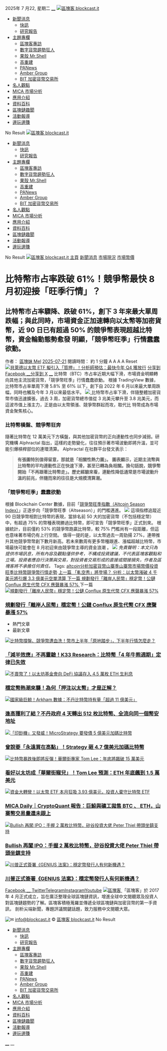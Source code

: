 2025年 7 月22, 星期二
[](https://www.facebook.com/blockcastofficial)[__](https://x.com/blockcastNews)[](https://t.me/blockcastit)[](https://www.instagram.com/blockcast.it/?hl=zh-tw)[](https://www.youtube.com/channel/UC6XeusTfTxYRmRGRmJhIGEA/videos)
[ ![區塊客 blockcast.it](https://blockcast.it/wp-content/uploads/2023/11/logo_rw-2.png) ](https://blockcast.it/)
  * [新聞消息](https://blockcast.it/category/news/)
    * [快訊](https://blockcast.it/newsflash/)
    * [研究報告](https://blockcast.it/category/news/reports/)
  * [主題專欄](https://blockcast.it/category/highlight/)
    * [區塊客專訪](https://blockcast.it/category/highlight/interview/)
    * [數字貨幣趨勢狂人](https://blockcast.it/author/madman/)
    * [果殼 Mr.Shell](https://blockcast.it/author/mrshell/)
    * [高重建](https://blockcast.it/author/kin/)
    * [PANews](https://blockcast.it/author/panews/)
    * [Amber Group](https://blockcast.it/author/amber/)
    * [BIT 加密貨幣交易所](https://blockcast.it/author/bit-com/)
  * [名人觀點](https://blockcast.it/category/news/opinion/)
  * [MICA 市場分析](https://blockcast.it/category/mica/)
  * [應用介紹](https://blockcast.it/category/application/)
  * [資料百科](https://blockcast.it/category/wiki/)
  * [區塊鏈趣聞](https://blockcast.it/category/news/fun/)
  * [活動報導](https://blockcast.it/category/news/events/)
  * [邊玩邊賺](https://blockcast.it/tag/%e9%82%8a%e7%8e%a9%e9%82%8a%e8%b3%ba/)


[](https://blockcast.it/2025/07/21/bitcoins-dominance-slides-by-most-in-3-years-altcoin-season-imminent/)
No Result
[ ![區塊客 blockcast.it](https://blockcast.it/wp-content/uploads/2023/11/logo_w50.png) ](https://blockcast.it/)
  * [新聞消息](https://blockcast.it/category/news/)
    * [快訊](https://blockcast.it/newsflash/)
    * [研究報告](https://blockcast.it/category/news/reports/)
  * [主題專欄](https://blockcast.it/category/highlight/)
    * [區塊客專訪](https://blockcast.it/category/highlight/interview/)
    * [數字貨幣趨勢狂人](https://blockcast.it/author/madman/)
    * [果殼 Mr.Shell](https://blockcast.it/author/mrshell/)
    * [高重建](https://blockcast.it/author/kin/)
    * [PANews](https://blockcast.it/author/panews/)
    * [Amber Group](https://blockcast.it/author/amber/)
    * [BIT 加密貨幣交易所](https://blockcast.it/author/bit-com/)
  * [名人觀點](https://blockcast.it/category/news/opinion/)
  * [MICA 市場分析](https://blockcast.it/category/mica/)
  * [應用介紹](https://blockcast.it/category/application/)
  * [資料百科](https://blockcast.it/category/wiki/)
  * [區塊鏈趣聞](https://blockcast.it/category/news/fun/)
  * [活動報導](https://blockcast.it/category/news/events/)
  * [邊玩邊賺](https://blockcast.it/tag/%e9%82%8a%e7%8e%a9%e9%82%8a%e8%b3%ba/)


[](https://blockcast.it/2025/07/21/bitcoins-dominance-slides-by-most-in-3-years-altcoin-season-imminent/)
No Result
[](https://blockcast.it/2025/07/21/bitcoins-dominance-slides-by-most-in-3-years-altcoin-season-imminent/)
[ ![區塊客 blockcast.it](https://blockcast.it/wp-content/uploads/2023/11/logo_d50.png) ](https://blockcast.it/)
[主頁](https://blockcast.it) [新聞消息](https://blockcast.it/category/news/) [市場現況](https://blockcast.it/category/news/market/) [市場幣價](https://blockcast.it/category/news/market/price/)
# 比特幣市占率跌破 61%！競爭幣最快 8 月初迎接「旺季行情」？
## 比特幣市占率驟降、跌破 61%，創下 3 年來最大單周跌幅；與此同時，市場資金正加速轉向以太幣等加密貨幣，近 90 日已有超過 50% 的競爭幣表現超越比特幣，資金輪動態勢愈發 明顯，「競爭幣旺季」行情蠢蠢欲動。
作者： [區塊妹 Mel](https://blockcast.it/author/melody/)
[2025-07-21](https://blockcast.it/2025/07/21/bitcoins-dominance-slides-by-most-in-3-years-altcoin-season-imminent/)
閱讀時間： 約 1 分鐘
A A
A A Reset
[![貝萊德以太幣 ETF 擬引入「質押」！分析師預估：最快今年 Q4 獲放行](https://blockcast.it/wp-content/uploads/2025/07/1_4LMS12qiFXbS16UdgjanAg-750x375.jpg)](https://blockcast.it/wp-content/uploads/2025/07/1_4LMS12qiFXbS16UdgjanAg.jpg)
[分享到 Facebook](https://www.facebook.com/sharer.php?u=https%3A%2F%2Fblockcast.it%2F2025%2F07%2F21%2Fbitcoins-dominance-slides-by-most-in-3-years-altcoin-season-imminent%2F)[ __分享到 X](https://twitter.com/intent/tweet?text=%E6%AF%94%E7%89%B9%E5%B9%A3%E5%B8%82%E5%8D%A0%E7%8E%87%E8%B7%8C%E7%A0%B4%2061%25%EF%BC%81%E7%AB%B6%E7%88%AD%E5%B9%A3%E6%9C%80%E5%BF%AB%208%20%E6%9C%88%E5%88%9D%E8%BF%8E%E6%8E%A5%E3%80%8C%E6%97%BA%E5%AD%A3%E8%A1%8C%E6%83%85%E3%80%8D%EF%BC%9F&url=https%3A%2F%2Fblockcast.it%2F2025%2F07%2F21%2Fbitcoins-dominance-slides-by-most-in-3-years-altcoin-season-imminent%2F)
[](https://telegram.me/share/url?url=https%3A%2F%2Fblockcast.it%2F2025%2F07%2F21%2Fbitcoins-dominance-slides-by-most-in-3-years-altcoin-season-imminent%2F&text=%E6%AF%94%E7%89%B9%E5%B9%A3%E5%B8%82%E5%8D%A0%E7%8E%87%E8%B7%8C%E7%A0%B4%2061%25%EF%BC%81%E7%AB%B6%E7%88%AD%E5%B9%A3%E6%9C%80%E5%BF%AB%208%20%E6%9C%88%E5%88%9D%E8%BF%8E%E6%8E%A5%E3%80%8C%E6%97%BA%E5%AD%A3%E8%A1%8C%E6%83%85%E3%80%8D%EF%BC%9F)[__](https://social-plugins.line.me/lineit/share?url=https%3A%2F%2Fblockcast.it%2F2025%2F07%2F21%2Fbitcoins-dominance-slides-by-most-in-3-years-altcoin-season-imminent%2F&text=%E6%AF%94%E7%89%B9%E5%B9%A3%E5%B8%82%E5%8D%A0%E7%8E%87%E8%B7%8C%E7%A0%B4%2061%25%EF%BC%81%E7%AB%B6%E7%88%AD%E5%B9%A3%E6%9C%80%E5%BF%AB%208%20%E6%9C%88%E5%88%9D%E8%BF%8E%E6%8E%A5%E3%80%8C%E6%97%BA%E5%AD%A3%E8%A1%8C%E6%83%85%E3%80%8D%EF%BC%9F)[](https://api.whatsapp.com/send?text=%E6%AF%94%E7%89%B9%E5%B9%A3%E5%B8%82%E5%8D%A0%E7%8E%87%E8%B7%8C%E7%A0%B4%2061%25%EF%BC%81%E7%AB%B6%E7%88%AD%E5%B9%A3%E6%9C%80%E5%BF%AB%208%20%E6%9C%88%E5%88%9D%E8%BF%8E%E6%8E%A5%E3%80%8C%E6%97%BA%E5%AD%A3%E8%A1%8C%E6%83%85%E3%80%8D%EF%BC%9F%0Ahttps%3A%2F%2Fblockcast.it%2F2025%2F07%2F21%2Fbitcoins-dominance-slides-by-most-in-3-years-altcoin-season-imminent%2F)
[](https://blockcast.it/2025/07/21/bitcoins-dominance-slides-by-most-in-3-years-altcoin-season-imminent/)
比特幣（BTC）市占率近期大幅下滑，市場資金明顯轉向其他主流加密貨幣，「競爭幣旺季」行情蠢蠢欲動。
根據 TradingView 數據，比特幣市占率單周下滑 5.8% 至 61% 以下，創下自 2022 年 6 月以來最大單周跌幅，同時也觸及今年 3 月以來最低水平。
[ ![](https://blockcast.it/banner/okx20.png) ](https://www.okx.com/join/86941809)
比特幣市占率下滑，伴隨整體加密貨幣市值迅速擴張，過去 3 周，加密貨幣總市值從 3 兆美元攀升至 3.8 兆美元，而這波市值上漲主力，正是由以太幣領漲、競爭幣群起而攻，取代比 特幣成為市場資金聚焦核心。
### **比特幣橫盤、競爭幣狂奔**
隨著比特幣在 12 萬美元下方橫盤，與其他加密貨幣的正向連動性也同步減弱。研究機構 Alphractal 指出，這樣的走勢變化，往往預示著市場波動即將升溫，並可能引爆槓桿部位的連環清算。
Alphractal 在社群平台發文表示：
> **有張圖特別值得留意，那就是「相關性熱力圖」。**
> **圖表顯示，近期主流幣與比特幣的平均連動性正在快速下滑，甚至已轉為負相關。換句話說，競爭幣開始「不再跟著比特幣走」。歷史經驗來看，連動性降低通常是市場波動升溫的前兆，伴隨而來的往往是大規模清算潮。**
### **「競爭幣旺季」蠢蠢欲動**
根據 Blockchain Center 數據，目前「[競爭幣旺季指數（Altcoin Season Index）](https://www.blockchaincenter.net/en/altcoin-season-index/)」正逐步向「競爭幣旺季（Altseason）」的門檻邁進。
![](https://blockcast.it/wp-content/uploads/2025/07/Screenshot-2025-07-21-at-4.55.06-PM.jpg)
這項指標追蹤近 90 日競爭幣相對比特幣的表現，當排名前 50 大的加密貨幣（不包括穩定幣）中，有超過 75% 的幣種表現勝過比特幣，即可宣告「競爭幣旺季」正式到來。
根據統計，目前僅約 53% 的競爭幣跑贏比特幣，較 75% 門檻尚有一段距離，但這也意味著市場仍有上行空間。
值得一提的是，以太幣過去一周勁揚 27%，連帶推升其他競爭幣幣創下數月新高。若未來數周有更多幣種跟進、漲幅超越比特幣，市場最快可能會在 8 月初迎來由競爭幣主導的資金浪潮 。
[![](https://blockcast.it/wp-content/uploads/2025/03/coinw728-july.jpg)](https://www.coinw.com/zh_TW/event/eaff-e1-championship-prize-pool?language=en_US&accessToken=null)
_免責聲明：本文只為提供市場訊息，所有內容及觀點僅供參考，不構成投資建議，不代表區塊客觀點和立場。投資者應自行決策與交易，對投資者交易形成的直接或間接損失，作者及區 塊客將不承擔任何責任。_
Tags: [altcoin](https://blockcast.it/tag/altcoin/)[分析](https://blockcast.it/tag/%e5%88%86%e6%9e%90/)[加密貨幣](https://blockcast.it/tag/%e5%8a%a0%e5%af%86%e8%b2%a8%e5%b9%a3/)[山寨季](https://blockcast.it/tag/%e5%b1%b1%e5%af%a8%e5%ad%a3/)[山寨幣](https://blockcast.it/tag/%e5%b1%b1%e5%af%a8%e5%b9%a3/)[市場](https://blockcast.it/tag/%e5%b8%82%e5%a0%b4/)[幣價](https://blockcast.it/tag/%e5%b9%a3%e5%83%b9/)[投資](https://blockcast.it/tag/%e6%8a%95%e8%b3%87/)[旺季](https://blockcast.it/tag/%e6%97%ba%e5%ad%a3/)[比特幣](https://blockcast.it/tag/%e6%af%94%e7%89%b9%e5%b9%a3/)[競爭幣](https://blockcast.it/tag/%e7%ab%b6%e7%88%ad%e5%b9%a3/)[行情](https://blockcast.it/tag/%e8%a1%8c%e6%83%85/)[走勢](https://blockcast.it/tag/%e8%b5%b0%e5%8b%a2/)
[ 上一篇 「軋空秀」將登場？ 分析：以太幣漲破 4 千美元將引爆 3.3 億美元空單清算 ](https://blockcast.it/2025/07/21/eths-most-hated-rally-could-trigger-331m-in-liquidations/) [ 下一篇 規劃發行「離岸人民幣」穩定幣！公鏈 Conflux 原生代幣 CFX 應聲暴漲 57% ](https://blockcast.it/2025/07/21/china-based-conflux-blockchain-plans-offshore-yuan-stablecoin/)
下一篇
[ ![規劃發行「離岸人民幣」穩定幣！公鏈 Conflux 原生代幣 CFX 應聲暴漲 57%](https://blockcast.it/wp-content/themes/jnews/assets/img/jeg-empty.png) ](https://blockcast.it/2025/07/21/china-based-conflux-blockchain-plans-offshore-yuan-stablecoin/)
###  [ 規劃發行「離岸人民幣」穩定幣！公鏈 Conflux 原生代幣 CFX 應聲暴漲 57% ](https://blockcast.it/2025/07/21/china-based-conflux-blockchain-plans-offshore-yuan-stablecoin/)
[](https://blockcast.it/2025/07/21/bitcoins-dominance-slides-by-most-in-3-years-altcoin-season-imminent/)
  * 熱門文章
  * 最新文章


[![比特幣撐盤、競爭幣遭血洗！幣市上半年「原地踏步」，下半年行情怎麼走？](https://blockcast.it/wp-content/uploads/2025/07/builbear-120x86.jpg)](https://blockcast.it/2025/07/17/bitcoins-4-year-cycles-may-be-over-k33-analysts-say/)
### [「減半效應」不再靈驗！K33 Research：比特幣「4 年牛熊週期」定律已失效](https://blockcast.it/2025/07/17/bitcoins-4-year-cycles-may-be-over-k33-analysts-say/)    
[![不賣幣了！以太坊基金會向 DeFi 協議存入 4.5 萬枚 ETH 生利息](https://blockcast.it/wp-content/uploads/2025/02/download-120x86.jpeg)](https://blockcast.it/2025/07/12/how-the-growth-of-stablecoins-drives-demand-for-eth/)
### [穩定幣熱潮來襲！為何「押注以太幣」才是正解？](https://blockcast.it/2025/07/12/how-the-growth-of-stablecoins-drives-demand-for-eth/)
[![國家級巨鯨！Arkham 數據：不丹比特幣持有量「超過 11 億美元」](https://blockcast.it/wp-content/uploads/2024/11/Bhutan-s-780-Million-Bitcoin-Fortune-From-Mining-Comes-To-Light-120x86.jpg)](https://blockcast.it/2025/07/14/bhutan-moves-over-500-btc-to-binance-in-past-four-days/)
### [逢高獲利了結？不丹政府 4 天轉出 512 枚比特幣、全流向同一個幣安地址](https://blockcast.it/2025/07/14/bhutan-moves-over-500-btc-to-binance-in-past-four-days/)   
[![「印鈔機」又發威！MicroStrategy 要發債 5 億美元加碼比特幣](https://blockcast.it/wp-content/uploads/2024/03/MicroStrategy-Michael-Saylor-120x86.jpeg)](https://blockcast.it/2025/07/15/strategy-acquires-4225-btc-for-472-5-million/)
### [曾說要「永遠買在高點」！Strategy 砸 4.7 億美元加碼比特幣](https://blockcast.it/2025/07/15/strategy-acquires-4225-btc-for-472-5-million/)
[![比特幣暴跌後即將反彈！華爾街專家 Tom Lee：年底將飆破 15 萬美元](https://blockcast.it/wp-content/themes/jnews/assets/img/jeg-empty.png)](https://blockcast.it/2025/07/22/tom-lee-sees-eth-hitting-15k-with-ethereum-emerging-as-wall-streets-favored-blockchain/)
### [看好以太坊成「華爾街寵兒」！Tom Lee 預測：ETH 年底飆到 1.5 萬美元](https://blockcast.it/2025/07/22/tom-lee-sees-eth-hitting-15k-with-ethereum-emerging-as-wall-streets-favored-blockchain/)
[![資金大轉彎！以太幣 ETF 本月狂吸 3.93 億美元，投資人棄守比特幣 ETF](https://blockcast.it/wp-content/themes/jnews/assets/img/jeg-empty.png)](https://blockcast.it/2025/07/22/mica-daily-250722/)
### [MICA Daily｜CryptoQuant 報告：巨鯨與礦工拋售 BTC 、 ETH，山寨幣交易量還未跟上](https://blockcast.it/2025/07/22/mica-daily-250722/)
[![Bullish 再闖 IPO：手握 2 萬枚比特幣，矽谷投資大佬 Peter Thiel 帶頭坐鎮支持](https://blockcast.it/wp-content/themes/jnews/assets/img/jeg-empty.png)](https://blockcast.it/2025/07/21/bullish-eyes-ipo-again-with-20k-btc-and-backing-from-peter-thiel/)
### [Bullish 再闖 IPO：手握 2 萬枚比特幣，矽谷投資大佬 Peter Thiel 帶頭坐鎮支持](https://blockcast.it/2025/07/21/bullish-eyes-ipo-again-with-20k-btc-and-backing-from-peter-thiel/)
[![川普正式簽署《GENIUS 法案》：穩定幣發行人有何新機遇？](https://blockcast.it/wp-content/themes/jnews/assets/img/jeg-empty.png)](https://blockcast.it/2025/07/21/trump-signs-genius-act-whats-next-for-stablecoin-issuers/)
### [川普正式簽署《GENIUS 法案》：穩定幣發行人有何新機遇？](https://blockcast.it/2025/07/21/trump-signs-genius-act-whats-next-for-stablecoin-issuers/)
[Facebook](https://www.facebook.com/blockcastofficial)[ __ Twitter](https://x.com/blockcastNews)[Telegram](https://t.me/blockcastit)[Instagram](https://www.instagram.com/blockcast.it/?hl=zh-tw)[Youtube](https://www.youtube.com/channel/UC6XeusTfTxYRmRGRmJhIGEA/videos)
[ ![區塊客](https://blockcast.it/wp-content/uploads/2023/11/logo_d-1.png) ](https://blockcast.it/)
「區塊客」於 2017 年 4 月正式成立，旨在廣泛整理全球區塊鏈資訊，增進全球中文閱聽眾及投資人對區塊鏈趨勢的了解。區塊客積極蒐羅並傳遞全球區塊鏈與加密貨幣的第一手資訊， 剖析尖端新聞，專題評議關鍵話題，致力服務中文閱聽大眾。

![✉](https://s.w.org/images/core/emoji/16.0.1/svg/2709.svg) info@blockcast.it
© [區塊客 blockcast.it](https://blockcast.it "區塊客")
[](https://blockcast.it/2025/07/21/bitcoins-dominance-slides-by-most-in-3-years-altcoin-season-imminent/#back-to-top)
[](https://blockcast.it/2025/07/21/bitcoins-dominance-slides-by-most-in-3-years-altcoin-season-imminent/)
[](https://blockcast.it/2025/07/21/bitcoins-dominance-slides-by-most-in-3-years-altcoin-season-imminent/)
No Result
  * [新聞消息](https://blockcast.it/category/news/)
    * [快訊](https://blockcast.it/newsflash/)
    * [研究報告](https://blockcast.it/category/news/reports/)
  * [主題專欄](https://blockcast.it/category/highlight/)
    * [區塊客專訪](https://blockcast.it/category/highlight/interview/)
    * [數字貨幣趨勢狂人](https://blockcast.it/author/madman/)
    * [果殼 Mr.Shell](https://blockcast.it/author/mrshell/)
    * [高重建](https://blockcast.it/author/kin/)
    * [PANews](https://blockcast.it/author/panews/)
    * [Amber Group](https://blockcast.it/author/amber/)
    * [BIT 加密貨幣交易所](https://blockcast.it/author/bit-com/)
  * [名人觀點](https://blockcast.it/category/news/opinion/)
  * [MICA 市場分析](https://blockcast.it/category/mica/)
  * [應用介紹](https://blockcast.it/category/application/)
  * [資料百科](https://blockcast.it/category/wiki/)
  * [區塊鏈趣聞](https://blockcast.it/category/news/fun/)
  * [活動報導](https://blockcast.it/category/news/events/)
  * [邊玩邊賺](https://blockcast.it/tag/%e9%82%8a%e7%8e%a9%e9%82%8a%e8%b3%ba/)


[](https://www.facebook.com/blockcastofficial)[__](https://x.com/blockcastNews)[](https://t.me/blockcastit)[](https://www.instagram.com/blockcast.it/?hl=zh-tw)[](https://www.youtube.com/channel/UC6XeusTfTxYRmRGRmJhIGEA/videos)
__